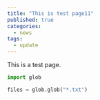 ```yaml
---
title: "This is test page11"
published: true
categories:
  - news
tags:
  - update
---
```



This is a test page.

```python
import glob

files = glob.glob("*.txt")


```
